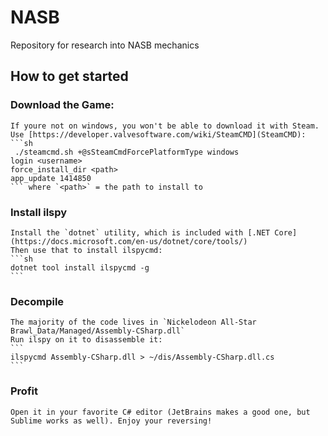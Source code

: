 # NASB

Repository for research into NASB mechanics


## How to get started

### Download the Game:
	If youre not on windows, you won't be able to download it with Steam. Use [https://developer.valvesoftware.com/wiki/SteamCMD](SteamCMD):
	```sh
	 ./steamcmd.sh +@sSteamCmdForcePlatformType windows
	login <username>
	force_install_dir <path>
	app_update 1414850
	``` where `<path>` = the path to install to 
### Install ilspy 
	Install the `dotnet` utility, which is included with [.NET Core](https://docs.microsoft.com/en-us/dotnet/core/tools/)
	Then use that to install ilspycmd:
	```sh
	dotnet tool install ilspycmd -g
	```
### Decompile
	The majority of the code lives in `Nickelodeon All-Star Brawl_Data/Managed/Assembly-CSharp.dll`
	Run ilspy on it to disassemble it:
	```
	ilspycmd Assembly-CSharp.dll > ~/dis/Assembly-CSharp.dll.cs
	```
### Profit
	Open it in your favorite C# editor (JetBrains makes a good one, but Sublime works as well). Enjoy your reversing!